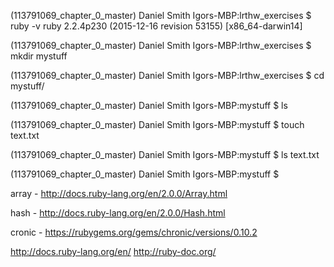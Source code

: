 (113791069_chapter_0_master) Daniel Smith
Igors-MBP:lrthw_exercises $ ruby -v
ruby 2.2.4p230 (2015-12-16 revision 53155) [x86_64-darwin14]

(113791069_chapter_0_master) Daniel Smith
Igors-MBP:lrthw_exercises $ mkdir mystuff

(113791069_chapter_0_master) Daniel Smith
Igors-MBP:lrthw_exercises $ cd mystuff/

(113791069_chapter_0_master) Daniel Smith
Igors-MBP:mystuff $ ls

(113791069_chapter_0_master) Daniel Smith
Igors-MBP:mystuff $ touch text.txt

(113791069_chapter_0_master) Daniel Smith
Igors-MBP:mystuff $ ls
text.txt

(113791069_chapter_0_master) Daniel Smith
Igors-MBP:mystuff $


array - http://docs.ruby-lang.org/en/2.0.0/Array.html

hash - http://docs.ruby-lang.org/en/2.0.0/Hash.html

cronic - https://rubygems.org/gems/chronic/versions/0.10.2

http://docs.ruby-lang.org/en/
http://ruby-doc.org/
